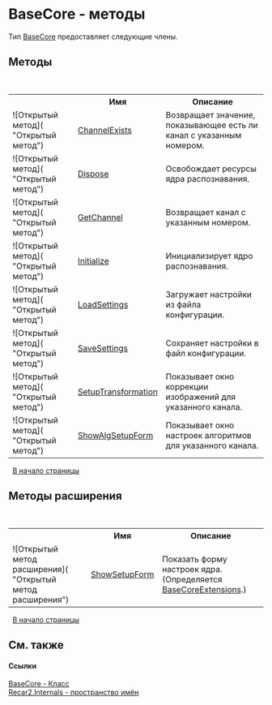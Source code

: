 # BaseCore - методы
 

Тип <a href="5d7b3a7d-89fd-7a42-1091-912a0f6d1528">BaseCore</a> предоставляет следующие члены.


## Методы
&nbsp;<table><tr><th></th><th>Имя</th><th>Описание</th></tr><tr><td>![Открытый метод]( "Открытый метод")</td><td><a href="791bf85f-db5f-5b88-d38e-bea1ad3d86f6">ChannelExists</a></td><td>
Возвращает значение, показывающее есть ли канал с указанным номером.</td></tr><tr><td>![Открытый метод]( "Открытый метод")</td><td><a href="7dd00cc6-0b34-0ed7-05d4-237fdd964384">Dispose</a></td><td>
Освобождает ресурсы ядра распознавания.</td></tr><tr><td>![Открытый метод]( "Открытый метод")</td><td><a href="f4c5022b-d4b2-17d0-898e-64d9c2b9f838">GetChannel</a></td><td>
Возвращает канал с указанным номером.</td></tr><tr><td>![Открытый метод]( "Открытый метод")</td><td><a href="c0709f20-49ca-88bc-25f8-f4af0f845461">Initialize</a></td><td>
Инициализирует ядро распознавания.</td></tr><tr><td>![Открытый метод]( "Открытый метод")</td><td><a href="5ba355cc-a8d0-26b2-f98b-6f8e04c0eb8a">LoadSettings</a></td><td>
Загружает настройки из файла конфигурации.</td></tr><tr><td>![Открытый метод]( "Открытый метод")</td><td><a href="27a8629f-6137-b611-964d-dedc1866cdbe">SaveSettings</a></td><td>
Сохраняет настройки в файл конфигурации.</td></tr><tr><td>![Открытый метод]( "Открытый метод")</td><td><a href="606c89d3-8a8a-2420-6f72-2d25fe454e16">SetupTransformation</a></td><td>
Показывает окно коррекции изображений для указанного канала.</td></tr><tr><td>![Открытый метод]( "Открытый метод")</td><td><a href="ca8b80f6-e2be-9091-940f-76e62fe445c5">ShowAlgSetupForm</a></td><td>
Показывает окно настроек алгоритмов для указанного канала.</td></tr></table>&nbsp;
<a href="#basecore---методы">В начало страницы</a>

## Методы&nbsp;расширения
&nbsp;<table><tr><th></th><th>Имя</th><th>Описание</th></tr><tr><td>![Открытый метод расширения]( "Открытый метод расширения")</td><td><a href="f273fd22-2c6d-a3de-368e-3833b24ea879">ShowSetupForm</a></td><td>
Показать форму настроек ядра.
 (Определяется <a href="0561b959-4ae3-eabf-dd45-dfa4e434be86">BaseCoreExtensions</a>.)</td></tr></table>&nbsp;
<a href="#basecore---методы">В начало страницы</a>

## См. также


#### Ссылки
<a href="5d7b3a7d-89fd-7a42-1091-912a0f6d1528">BaseCore - Класс</a><br /><a href="6da04919-8d63-2c8f-14b3-136fe2e029ba">Recar2.Internals - пространство имён</a><br />